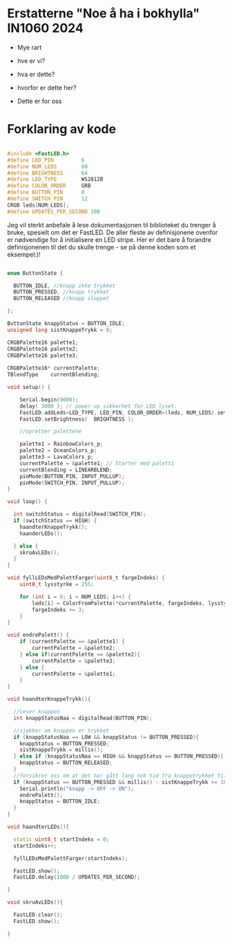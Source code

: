 # Erstatterne "Noe å ha i bokhylla" IN1060 2024

- Mye rart

- hve er vi?
- hva er dette?
- hvorfor er dette her?
- Dette er for oss


# Forklaring av kode

```c++

#include <FastLED.h>
#define LED_PIN         6
#define NUM_LEDS        60
#define BRIGHTNESS      64
#define LED_TYPE        WS2812B
#define COLOR_ORDER     GRB
#define BUTTON_PIN      8 
#define SWITCH_PIN      12 
CRGB leds[NUM_LEDS];
#define UPDATES_PER_SECOND 100
```

Jeg vil sterkt anbefale å lese dokumentasjonen til biblioteket du trenger å bruke, spesielt om det er FastLED. De aller fleste av definisjonene ovenfor er nødvendige for å initialisere en LED stripe.
Her er det bare å forandre definisjonenen til det du skulle trenge - se på denne koden som et eksempel:)!

```c++

enum ButtonState {

  BUTTON_IDLE, //knapp ikke trykket
  BUTTON_PRESSED, //knapp trykket
  BUTTON_RELEASED //knapp sluppet

};

ButtonState knappStatus = BUTTON_IDLE;
unsigned long sistKnappeTrykk = 0;

CRGBPalette16 palette1;
CRGBPalette16 palette2;
CRGBPalette16 palette3;
 
CRGBPalette16* currentPalette;
TBlendType    currentBlending;
```


```c++
void setup() {

    Serial.begin(9600);
    delay( 3000 ); // power-up sikkerhet for LED lyset. 
    FastLED.addLeds<LED_TYPE, LED_PIN, COLOR_ORDER>(leds, NUM_LEDS).setCorrection( TypicalLEDStrip );
    FastLED.setBrightness(  BRIGHTNESS );

    //opretter palettene

    palette1 = RainbowColors_p;
    palette2 = OceanColors_p;
    palette3 = LavaColors_p;
    currentPalette = &palette1; // Starter med palett1
    currentBlending = LINEARBLEND;
    pinMode(BUTTON_PIN, INPUT_PULLUP);
    pinMode(SWITCH_PIN, INPUT_PULLUP);
}
```

```c++
void loop() {

  int switchStatus = digitalRead(SWITCH_PIN);
  if (switchStatus == HIGH) {
    haandterKnappeTrykk();
    haanderLEDs();

  } else {
    skruAvLEDs();
  }
}
```

```c++
void fyllLEDsMedPalettFarger(uint8_t fargeIndeks) {
    uint8_t lysstyrke = 255;

    for (int i = 0; i < NUM_LEDS; i++) {
        leds[i] = ColorFromPalette(*currentPalette, fargeIndeks, lysstyrke, currentBlending);
        fargeIndeks += 3;
    }
}
```

```c++
void endrePalett() {
    if (currentPalette == &palette1) {
        currentPalette = &palette2;
    } else if(currentPalette == &palette2){
        currentPalette = &palette3;
    } else {
        currentPalette = &palette1;
    }
}
```

```c++
void haandterKnappeTrykk(){

  //Leser knappen
  int knappStatusNaa = digitalRead(BUTTON_PIN);

  //sjekker om knappen er trykket
  if (knappStatusNaa == LOW && knappStatus != BUTTON_PRESSED){
    knappStatus = BUTTON_PRESSED;
    sistKnappeTrykk = millis();
  } else if (knappStatusNaa == HIGH && knappStatus == BUTTON_PRESSED){
    knappStatus = BUTTON_RELEASED;
  }
  //forsikrer oss om at det har gått lang nok tid fra knappetrykket til palettet endrer seg. 
  if (knappStatus == BUTTON_PRESSED && millis() - sistKnappeTrykk >= 100){
    Serial.println("knapp -> OFF -> ON");
    endrePalett();
    knappStatus = BUTTON_IDLE;
  }
}
```

```c++
void haandterLEDs(){

  static uint8_t startIndeks = 0;
  startIndeks++;

  fyllLEDsMedPalettFarger(startIndeks);

  FastLED.show();
  FastLED.delay(1000 / UPDATES_PER_SECOND);

}
```

```c++
void skruAvLEDs(){

  FastLED.clear();
  FastLED.show();

}

```
